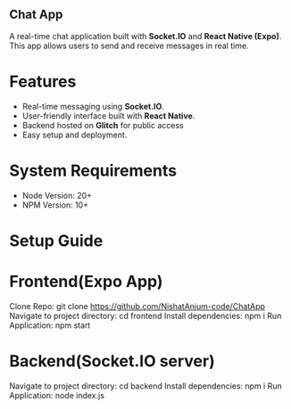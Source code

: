 ## Chat App

A real-time chat application built with **Socket.IO** and **React Native (Expo)**. This app allows users to send and receive messages in real time.

# Features

- Real-time messaging using **Socket.IO**.
- User-friendly interface built with **React Native**.
- Backend hosted on **Glitch** for public access
- Easy setup and deployment.

# System Requirements

- Node Version: 20+
- NPM Version: 10+

# Setup Guide

# Frontend(Expo App)

Clone Repo: git clone https://github.com/NishatAnjum-code/ChatApp
Navigate to project directory: cd frontend
Install dependencies: npm i
Run Application: npm start

# Backend(Socket.IO server)

Navigate to project directory: cd backend
Install dependencies: npm i
Run Application: node index.js
